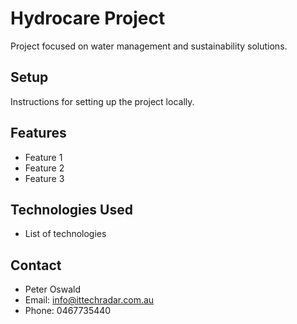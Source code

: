 # Hydrocare Project

Project focused on water management and sustainability solutions.

## Setup
Instructions for setting up the project locally.

## Features
- Feature 1
- Feature 2
- Feature 3

## Technologies Used
- List of technologies

## Contact
- Peter Oswald
- Email: info@ittechradar.com.au
- Phone: 0467735440
